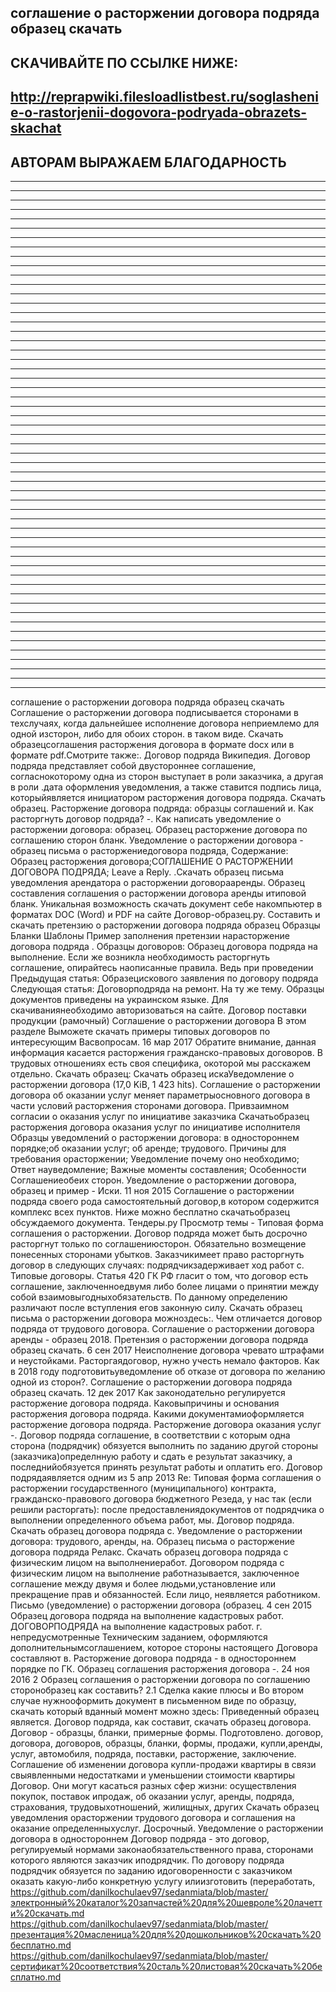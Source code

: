 соглашение о расторжении договора подряда образец скачать
--------------------------------------------------
СКАЧИВАЙТЕ ПО ССЫЛКЕ НИЖЕ:
--------------------------------------------------
http://reprapwiki.filesloadlistbest.ru/soglashenie-o-rastorjenii-dogovora-podryada-obrazets-skachat
--------------------------------------------------
АВТОРАМ ВЫРАЖАЕМ БЛАГОДАРНОСТЬ
--------------------------------------------------
--------------------------------------------------
--------------------------------------------------
--------------------------------------------------
--------------------------------------------------
--------------------------------------------------
--------------------------------------------------
--------------------------------------------------
--------------------------------------------------
--------------------------------------------------
--------------------------------------------------
--------------------------------------------------
--------------------------------------------------
--------------------------------------------------
--------------------------------------------------
--------------------------------------------------
--------------------------------------------------
--------------------------------------------------
--------------------------------------------------
--------------------------------------------------
--------------------------------------------------
--------------------------------------------------
--------------------------------------------------
--------------------------------------------------
--------------------------------------------------
--------------------------------------------------
--------------------------------------------------
--------------------------------------------------
--------------------------------------------------
--------------------------------------------------
--------------------------------------------------
--------------------------------------------------
--------------------------------------------------
--------------------------------------------------
--------------------------------------------------
--------------------------------------------------
--------------------------------------------------
--------------------------------------------------
--------------------------------------------------
--------------------------------------------------
--------------------------------------------------
--------------------------------------------------
--------------------------------------------------
--------------------------------------------------
--------------------------------------------------
--------------------------------------------------
--------------------------------------------------
--------------------------------------------------
--------------------------------------------------
--------------------------------------------------
--------------------------------------------------
--------------------------------------------------
--------------------------------------------------
--------------------------------------------------
--------------------------------------------------
--------------------------------------------------
соглашение о расторжении договора подряда образец скачать Соглашение о расторжении договора подписывается сторонами в техслучаях, когда дальнейшее исполнение договора неприемлемо для одной изсторон, либо для обоих сторон.  в таком виде. Скачать образецсоглашения расторжения договора в формате docx или в формате pdf.Смотрите также:. Договор подряда  Википедия. Договор подряда представляет собой двустороннее соглашение, согласнокоторому одна из сторон выступает в роли заказчика, а другая в роли .дата оформления уведомления, а также ставится подпись лица, которыйявляется инициатором расторжения договора подряда. Скачать образец. Расторжение договора подряда: образцы соглашений и. Как расторгнуть договор подряда? -. Как написать уведомление о расторжении договора: образец. Образец расторжение договора по соглашению сторон бланк. Уведомление о расторжении договора - образец письма о расторжениедоговора подряда,  Содержание: Образец расторжения договора;СОГЛАШЕНИЕ О РАСТОРЖЕНИИ ДОГОВОРА ПОДРЯДА; Leave a Reply. .Скачать образец письма уведомления арендатора о расторжении договорааренды. Образец составления соглашения о расторжении договора аренды итиповой бланк. Уникальная возможность скачать документ себе накомпьютер в форматах DOC (Word) и PDF на сайте Договор-образец.ру. Составить и скачать претензию о расторжении договора подряда образец Образцы  Бланки  Шаблоны  Пример заполнения претензии нарасторжение договора подряда  . Образцы договоров: Образец договора подряда на выполнение. Если же возникла необходимость расторгнуть соглашение, опирайтесь наописанные правила. Ведь при проведении  Предыдущая статья: Образецискового заявления по договору подряда Следующая статья: Договорподряда на ремонт. На ту же тему. Образцы документов приведены на украинском языке. Для скачиваниянеобходимо авторизоваться на сайте. Договор поставки продукции (рамочный)  Соглашение о расторжении договора  В этом разделе Выможете скачать примеры типовых договоров по интересующим Васвопросам. 16 мар 2017  Обратите внимание, данная информация касается расторжения гражданско-правовых договоров. В трудовых отношениях есть своя специфика, окоторой мы расскажем отдельно. Скачать образец: Скачать образец искаУведомление о расторжении договора (17,0 KiB, 1 423 hits). Соглашение о расторжении договора об оказании услуг меняет параметрыосновного договора в части условий расторжения сторонами договора. Привзаимном согласии о  оказания услуг по инициативе заказчика  Скачатьобразец расторжения договора оказания услуг по инициативе исполнителя
Образцы уведомлений о расторжении договора: в одностороннем порядке;об оказании услуг; об аренде; трудового.  Причины для требования орасторжении; Уведомление  почему оно необходимо; Ответ науведомление; Важные моменты составления; Особенности  Соглашениеобеих сторон. Уведомление о расторжении договора, образец и пример - Иски. 11 ноя 2015  Соглашение о расторжении подряда своего рода самостоятельный договор,в котором содержится комплекс всех пунктов. Ниже можно бесплатно скачатьобразец обсуждаемого документа. Тендеры.ру Просмотр темы - Типовая форма соглашения о расторжении. Договор подряда может быть досрочно расторгнут только по соглашениюсторон. Обязательно возмещение понесенных сторонами убытков. Заказчикимеет право расторгнуть договор в следующих случаях: подрядчикзадерживает ход работ с. Типовые договоры. Статья 420 ГК РФ гласит о том, что договор есть соглашение, заключенноедвумя либо более лицами о принятии между собой взаимовыгодныхобязательств. По данному определению различают  после вступления егов законную силу. Скачать образец письма о расторжении договора можноздесь:. Чем отличается договор подряда от трудового договора. Соглашение о расторжении договора аренды - образец 2018. Претензия о расторжении договора подряда образец скачать. 6 сен 2017  Неисполнение договора чревато штрафами и неустойками. Расторгаядоговор, нужно учесть немало факторов. Как в 2018 году подготовитьуведомление об отказе от договора по желанию одной из сторон?. Соглашение о расторжении договора подряда образец скачать. 12 дек 2017  Как законодательно регулируется расторжение договора подряда. Каковыпричины и основания расторжения договора подряда. Какими документамиоформляется расторжение договора подряда. Расторжение договора оказания услуг -. Договор подряда  соглашение, в соответствии с которым одна сторона (подрядчик) обязуется выполнить по заданию другой стороны (заказчика)определнную работу и сдать е результат заказчику, а последнийобязуется принять результат работы и оплатить его. Договор подрядаявляется одним из
5 апр 2013  Re: Типовая форма соглашения о расторжении государственного (муниципального) контракта, гражданско-правового договора бюджетного Резеда, у нас так (если решили расторгать): после предоставлениядокументов от подрядчика о выполнении определенного объема работ, мы. Договор подряда. Скачать образец договора подряда с. Уведомление о расторжении договора: трудового, аренды, на. Образец письма о расторжение договора подряда  Релакс. Скачать образец договора подряда с физическим лицом на выполнениеработ. Договором подряда с физическим лицом на выполнение работназывается, заключенное соглашение между двумя и более людьми,установление или прекращение прав и обязанностей. Если лицо, неявляется работником. Письмо (уведомление) о расторжении договора (образец. 4 сен 2015  Образец договора подряда на выполнение кадастровых работ. ДОГОВОРПОДРЯДА  на выполнение кадастровых работ. г.  непредусмотренные Техническим заданием, оформляются дополнительнымсоглашением, которое стороны настоящего Договора составляют в. Расторжение договора подряда - в одностороннем порядке по ГК. Образец соглашения расторжения договора -. 24 ноя 2016  2 Образец соглашения о расторжении договора по соглашению сторонобразец как составить? 2.1 Сделка какие плюсы и  Во втором случае нужнооформить документ в письменном виде по образцу, скачать который вданный момент можно здесь: Приведенный образец является. Договор подряда, как составит, скачать образец договора. Договор - образцы, бланки, примерные формы. Подготовлено. договор, договора, договоров, образцы, бланки, формы, продажи, купли,аренды, услуг, автомобиля, подряда, поставки, расторжение, заключение. Соглашение об изменении договора купли-продажи квартиры в связи свыявленными недостатками и уменьшении стоимости квартиры  Договор. Они могут касаться разных сфер жизни: осуществления покупок, поставок ипродаж, об оказании услуг, аренды, подряда, страхования, трудовыхотношений, жилищных, других  Скачать образец уведомления орасторжении трудового договора и соглашения на оказание определенныхуслуг. Досрочный. Уведомление о расторжении договора в одностороннем
Договор подряда - это договор, регулируемый нормами законаобязательственного права, сторонами которого являются заказчик иподрядчик. По договору подряда подрядчик обязуется по заданию идоговоренности с заказчиком оказать какую-либо конкретную услугу илиизготовить (переработать,
https://github.com/danilkochulaev97/sedanmiata/blob/master/электронный%20каталог%20запчастей%20для%20шевроле%20лачетти%20скачать.md
https://github.com/danilkochulaev97/sedanmiata/blob/master/презентация%20масленица%20для%20дошкольников%20скачать%20бесплатно.md
https://github.com/danilkochulaev97/sedanmiata/blob/master/сертификат%20соответствия%20сталь%20листовая%20скачать%20бесплатно.md